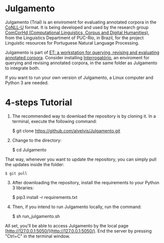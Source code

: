 # Julgamento

Julgamento (Trial) is an enviroment for evaluating annotated corpora in the [CoNLL-U](https://universaldependencies.org/format.html) format. It is being developed and used by the research group [ComCorHd (Computational Linguistics, Corpus and Digital Humanities)](http://comcorhd.letras.puc-rio.br), from the Linguistics Department of PUC-Rio, in Brazil, for the project Linguistic resources for Portuguese Natural Language Processing.

Julgamento is part of [ET: a workstation for querying, revising and evaluating annotated corpora](http://comcorhd.letras.puc-rio.br/ET). Consider installing [Interrogatório](https://github.com/alvelvis/Interrogat-rio), an enviroment for querying and revising annotated corpora, in the same folder as Julgamento to integrate both.

If you want to run your own version of Julgamento, a Linux computer and Python 3 are needed.

# 4-steps Tutorial

1) The recommended way to download the repository is by cloning it. In a terminal, execute the following command:

	$ git clone https://github.com/alvelvis/Julgamento.git

2) Change to the directory:

	$ cd Julgamento

That way, whenever you want to update the repository, you can simply pull the updates inside the folder:

	$ git pull

3) After downloading the repository, install the requirements to your Python 3 libraries:

	$ pip3 install -r requirements.txt

4) Then, if you intend to run Julgamento locally, run the command:

	$ sh run_julgamento.sh

All set, you'll be able to access Julgamento by the local page [http://127.0.0.1:5050/](http://127.0.0.1:5050/). End the server by pressing "Ctrl+C" in the terminal window.
